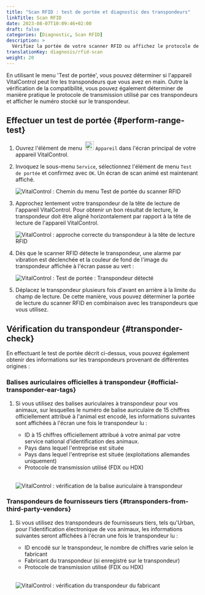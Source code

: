 ```yaml
---
title: "Scan RFID : test de portée et diagnostic des transpondeurs"
linkTitle: Scan RFID
date: 2023-08-07T10:09:46+02:00
draft: false
categories: [Diagnostic, Scan RFID]
description: >
  Vérifiez la portée de votre scanner RFID ou affichez le protocole de lecture et les numéros stockés sur des transpondeurs inconnus.
translationKey: diagnosis/rfid-scan
weight: 20
---
```


En utilisant le menu 'Test de portée', vous pouvez déterminer si l'appareil VitalControl peut lire les transpondeurs que vous avez en main. Outre la vérification de la compatibilité, vous pouvez également déterminer de manière pratique le protocole de transmission utilisé par ces transpondeurs et afficher le numéro stocké sur le transpondeur.

## Effectuer un test de portée {#perform-range-test}

1. Ouvrez l'élément de menu &nbsp;<img src="/icons/device.svg" width="23" align="bottom" alt="Appareil" /> `Appareil` dans l'écran principal de votre appareil VitalControl.

1. Invoquez le sous-menu `Service`, sélectionnez l'élément de menu `Test de portée` et confirmez avec `OK`. Un écran de scan animé est maintenant affiché.

    ![VitalControl : Chemin du menu Test de portée du scanner RFID](../images/rangetest.png "Test de portée du scanner RFID")

1. Approchez lentement votre transpondeur de la tête de lecture de l'appareil VitalControl. Pour obtenir un bon résultat de lecture, le transpondeur doit être aligné horizontalement par rapport à la tête de lecture de l'appareil VitalControl.

    ![VitalControl : approche correcte du transpondeur à la tête de lecture RFID](/images/diagnosis/transponderscan.svg "Scan de transpondeur correct")

1. Dès que le scanner RFID détecte le transpondeur, une alarme par vibration est déclenchée et la couleur de fond de l'image du transpondeur affichée à l'écran passe au vert :

   ![VitalControl : Test de portée : Transpondeur détecté](../images/transponder-detected.png "Transpondeur détecté")

1. Déplacez le transpondeur plusieurs fois d'avant en arrière à la limite du champ de lecture. De cette manière, vous pouvez déterminer la portée de lecture du scanner RFID en combinaison avec les transpondeurs que vous utilisez.

## Vérification du transpondeur {#transponder-check}

En effectuant le test de portée décrit ci-dessus, vous pouvez également obtenir des informations sur les transpondeurs provenant de différentes origines :

### Balises auriculaires officielles à transpondeur {#official-transponder-ear-tags}
 
1. Si vous utilisez des balises auriculaires à transpondeur pour vos animaux, sur lesquelles le numéro de balise auriculaire de 15 chiffres officiellement attribué à l'animal est encodé, les informations suivantes sont affichées à l'écran une fois le transpondeur lu :

    - ID à 15 chiffres officiellement attribué à votre animal par votre service national d'identification des animaux.
    - Pays dans lequel l'entreprise est située
    - Pays dans lequel l'entreprise est située (exploitations allemandes uniquement)
    - Protocole de transmission utilisé (FDX ou HDX)
    <br>

    ![VitalControl : vérification de la balise auriculaire à transpondeur](../images/transponder-official.png "Info balise auriculaire à transpondeur officielle")

### Transpondeurs de fournisseurs tiers {#transponders-from-third-party-vendors}

1. Si vous utilisez des transpondeurs de fournisseurs tiers, tels qu'Urban, pour l'identification électronique de vos animaux, les informations suivantes seront affichées à l'écran une fois le transpondeur lu :

    - ID encodé sur le transpondeur, le nombre de chiffres varie selon le fabricant
    - Fabricant du transpondeur (si enregistré sur le transpondeur)
    - Protocole de transmission utilisé (FDX ou HDX)
    <br>

    ![VitalControl : vérification du transpondeur du fabricant](../images/transponder-manufacturer.png "Info transpondeur du fabricant")

